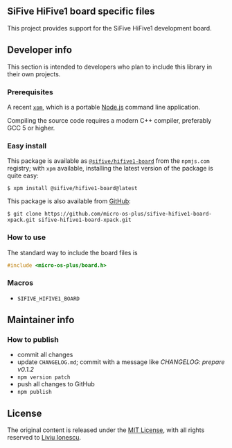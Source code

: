 ## SiFive HiFive1 board specific files

This project provides support for the SiFive HiFive1 development board.

## Developer info

This section is intended to developers who plan to include this
library in their own projects.

### Prerequisites

A recent [`xpm`](https://www.npmjs.com/package/xpm), which is a portable
[Node.js](https://nodejs.org/) command line application.

Compiling the source code requires a modern C++ compiler, preferably
GCC 5 or higher.

### Easy install

This package is available as
[`@sifive/hifive1-board`](https://www.npmjs.com/package/@sifive/hifive1-board)
from the `npmjs.com` registry; with `xpm` available, installing the
latest version of the package is quite easy:

```console
$ xpm install @sifive/hifive1-board@latest
```

This package is also available from
[GitHub](https://github.com/micro-os-plus/sifive-hifive1-board-xpack):

```console
$ git clone https://github.com/micro-os-plus/sifive-hifive1-board-xpack.git sifive-hifive1-board-xpack.git
```

### How to use

The standard way to include the board files is

```c
#include <micro-os-plus/board.h>
```

### Macros

* `SIFIVE_HIFIVE1_BOARD`

## Maintainer info

### How to publish

* commit all changes
* update `CHANGELOG.md`; commit with a message like _CHANGELOG: prepare v0.1.2_
* `npm version patch`
* push all changes to GitHub
* `npm publish`

## License

The original content is released under the
[MIT License](https://opensource.org/licenses/MIT), with all rights reserved to
[Liviu Ionescu](https://github.com/ilg-ul).
